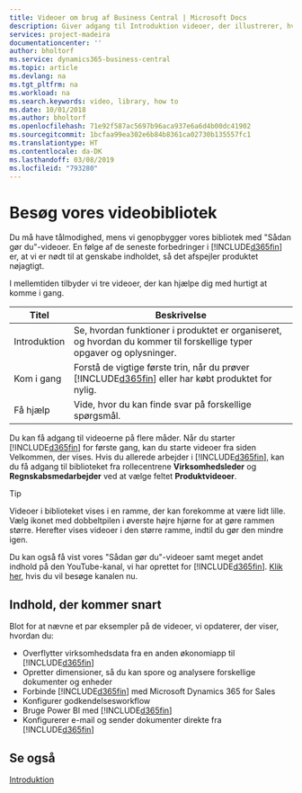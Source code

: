 ```yaml
---
title: Videoer om brug af Business Central | Microsoft Docs
description: Giver adgang til Introduktion videoer, der illustrerer, hvordan du udfører almindelige opgaver.
services: project-madeira
documentationcenter: ''
author: bholtorf
ms.service: dynamics365-business-central
ms.topic: article
ms.devlang: na
ms.tgt_pltfrm: na
ms.workload: na
ms.search.keywords: video, library, how to
ms.date: 10/01/2018
ms.author: bholtorf
ms.openlocfilehash: 71e92f587ac5697b96aca937e6a6d4b00dc41902
ms.sourcegitcommit: 1bcfaa99ea302e6b84b8361ca02730b135557fc1
ms.translationtype: HT
ms.contentlocale: da-DK
ms.lasthandoff: 03/08/2019
ms.locfileid: "793280"
---
```

# <a name="visit-our-video-library"></a>Besøg vores videobibliotek
Du må have tålmodighed, mens vi genopbygger vores bibliotek med "Sådan gør du"-videoer. En følge af de seneste forbedringer i [!INCLUDE[d365fin](includes/d365fin_md.md)] er, at vi er nødt til at genskabe indholdet, så det afspejler produktet nøjagtigt. 

I mellemtiden tilbyder vi tre videoer, der kan hjælpe dig med hurtigt at komme i gang.

|Titel|Beskrivelse|
|----|----|
|Introduktion|Se, hvordan funktioner i produktet er organiseret, og hvordan du kommer til forskellige typer opgaver og oplysninger.|
|Kom i gang|Forstå de vigtige første trin, når du prøver [!INCLUDE[d365fin](includes/d365fin_md.md)] eller har købt produktet for nylig. |
|Få hjælp|Vide, hvor du kan finde svar på forskellige spørgsmål.|

Du kan få adgang til videoerne på flere måder. Når du starter [!INCLUDE[d365fin](includes/d365fin_md.md)] for første gang, kan du starte videoer fra siden Velkommen, der vises. Hvis du allerede arbejder i [!INCLUDE[d365fin](includes/d365fin_md.md)], kan du få adgang til biblioteket fra rollecentrene **Virksomhedsleder** og **Regnskabsmedarbejder** ved at vælge feltet **Produktvideoer**. 

> [!Tip]  
> Videoer i biblioteket vises i en ramme, der kan forekomme at være lidt lille. Vælg ikonet med dobbeltpilen i øverste højre hjørne for at gøre rammen større. Herefter vises videoer i den større ramme, indtil du gør den mindre igen.

Du kan også få vist vores "Sådan gør du"-videoer samt meget andet indhold på den YouTube-kanal, vi har oprettet for [!INCLUDE[d365fin](includes/d365fin_md.md)]. [Klik her](https://go.microsoft.com/fwlink/?linkid=851533), hvis du vil besøge kanalen nu.

## <a name="content-that-is-coming-soon"></a>Indhold, der kommer snart
Blot for at nævne et par eksempler på de videoer, vi opdaterer, der viser, hvordan du:  

* Overflytter virksomhedsdata fra en anden økonomiapp til [!INCLUDE[d365fin](includes/d365fin_md.md)]  
* Opretter dimensioner, så du kan spore og analysere forskellige dokumenter og enheder
* Forbinde [!INCLUDE[d365fin](includes/d365fin_md.md)] med Microsoft Dynamics 365 for Sales
* Konfigurer godkendelsesworkflow  
* Bruge Power BI med [!INCLUDE[d365fin](includes/d365fin_md.md)]  
* Konfigurerer e-mail og sender dokumenter direkte fra [!INCLUDE[d365fin](includes/d365fin_md.md)]  

## <a name="see-also"></a>Se også
[Introduktion](product-get-started.md)
